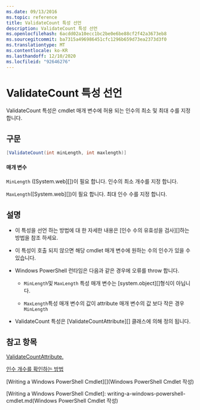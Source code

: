```yaml
---
ms.date: 09/13/2016
ms.topic: reference
title: ValidateCount 특성 선언
description: ValidateCount 특성 선언
ms.openlocfilehash: 6acdd02a10ecc1bc2be0e6be88cf2f42a3673eb8
ms.sourcegitcommit: ba7315a496986451cfc1296b659d73ea2373d3f0
ms.translationtype: MT
ms.contentlocale: ko-KR
ms.lasthandoff: 12/10/2020
ms.locfileid: "92646276"
---
```

# <a name="validatecount-attribute-declaration"></a>ValidateCount 특성 선언

ValidateCount 특성은 cmdlet 매개 변수에 허용 되는 인수의 최소 및 최대 수를 지정 합니다.

## <a name="syntax"></a>구문

```csharp
[ValidateCount(int minLength, int maxlength)]
```

#### <a name="parameters"></a>매개 변수

`MinLength` ([System.web][])이 필요 합니다. 인수의 최소 개수를 지정 합니다.

`MaxLength`([System.web][])이 필요 합니다. 최대 인수 수를 지정 합니다.

## <a name="remarks"></a>설명

- 이 특성을 선언 하는 방법에 대 한 자세한 내용은 [인수 수의 유효성을 검사][]하는 방법을 참조 하세요.

- 이 특성이 호출 되지 않으면 해당 cmdlet 매개 변수에 원하는 수의 인수가 있을 수 있습니다.

- Windows PowerShell 런타임은 다음과 같은 경우에 오류를 throw 합니다.

  - `MinLength`및 `MaxLength` 특성 매개 변수는 [system.object][]형식이 아닙니다.

  - `MaxLength`특성 매개 변수의 값이 attribute 매개 변수의 값 보다 작은 경우 `MinLength`

- ValidateCount 특성은 [ValidateCountAttribute][] 클래스에 의해 정의 됩니다.

## <a name="see-also"></a>참고 항목

[ValidateCountAttribute.][]

[인수 개수를 확인하는 방법][]

[Writing a Windows PowerShell Cmdlet][](Windows PowerShell Cmdlet 작성)

[인수 개수를 확인하는 방법]: how-to-validate-an-argument-count.md
[Writing a Windows PowerShell Cmdlet]: writing-a-windows-powershell-cmdlet.md(Windows PowerShell Cmdlet 작성)

[System.Int32]: /dotnet/api/System.Int32
[ValidateCountAttribute.]: /dotnet/api/System.Management.Automation.ValidateCountAttribute
